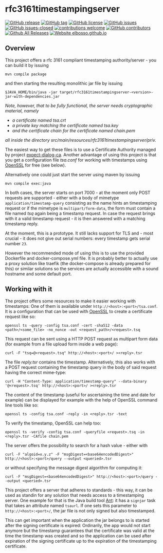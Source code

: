 # rfc3161timestampingserver

<!---
[![start with why](https://img.shields.io/badge/start%20with-why%3F-brightgreen.svg?style=flat)](http://www.ted.com/talks/simon_sinek_how_great_leaders_inspire_action)
--->
[![GitHub release](https://img.shields.io/github/release/elbosso/rfc3161timestampingserver/all.svg?maxAge=1)](https://GitHub.com/elbosso/rfc3161timestampingserver/releases/)
[![GitHub tag](https://img.shields.io/github/tag/elbosso/rfc3161timestampingserver.svg)](https://GitHub.com/elbosso/rfc3161timestampingserver/tags/)
[![GitHub license](https://img.shields.io/github/license/elbosso/rfc3161timestampingserver.svg)](https://github.com/elbosso/rfc3161timestampingserver/blob/master/LICENSE)
[![GitHub issues](https://img.shields.io/github/issues/elbosso/rfc3161timestampingserver.svg)](https://GitHub.com/elbosso/rfc3161timestampingserver/issues/)
[![GitHub issues-closed](https://img.shields.io/github/issues-closed/elbosso/rfc3161timestampingserver.svg)](https://GitHub.com/elbosso/rfc3161timestampingserver/issues?q=is%3Aissue+is%3Aclosed)
[![contributions welcome](https://img.shields.io/badge/contributions-welcome-brightgreen.svg?style=flat)](https://github.com/elbosso/rfc3161timestampingserver/issues)
[![GitHub contributors](https://img.shields.io/github/contributors/elbosso/rfc3161timestampingserver.svg)](https://GitHub.com/elbosso/rfc3161timestampingserver/graphs/contributors/)
[![Github All Releases](https://img.shields.io/github/downloads/elbosso/rfc3161timestampingserver/total.svg)](https://github.com/elbosso/rfc3161timestampingserver)
[![Website elbosso.github.io](https://img.shields.io/website-up-down-green-red/https/elbosso.github.io.svg)](https://elbosso.github.io/)

## Overview

This project offers a rfc 3161 compliant timestamping authority/server - you can build it by issuing

```
mvn compile package
```

and then starting the resulting monolithic jar file by issuing

```
$JAVA_HOME/bin/java -jar target/rfc3161timestampingserver-<version>-jar-with-dependencies.jar
```
*Note, however, that to be fully functional, the server needs cryptographic
material, namely*
 * *a certificate named _tsa.crt_*
 * *a private key matching the certificate named _tsa.key_*
 * *and the certificate chain for the certificate named _chain.pem_*
 
*all inside the directory _src/main/resources/rfc3161timestampingserver/priv_.*

The easiest way to get these files is to use a Certificate Authority
managed by project [expect-dialog-ca](https://github.com/elbosso/expect-dialog-ca).
Another advantage of using this project is that you get a configuration file
_tsa.conf_ for working with timestamps using 
[OpenSSL](https://www.openssl.org/) for free (see below).

Alternatively one could just start the server using maven by  issuing

```
mvn compile exec:java
```

In both cases, the server starts on port 7000 - at the moment
only POST requests are supported - either with a body of mimetype
`application/timestamp-query` consisting as the name hints an timestamping request
or if the mimetype is `multipart/form-data`, the form must contain a file
named _tsq_ again being a timestamp request. In case the request brings with it
a valid timestamp request - it is then answered with a matching timestamp reply.

At the moment, this is a prototype. It still lacks support for TLS and - most
crucial - it does not give out serial numbers: every timestamp gets serial number
`23`.

However the recommended mode of using this is to use the provided Dockerfile 
and docker-compose.yml file. It is probably better 
to actually use a proxy solution like traefik (the docker-compose is 
already prepared for this) or similar
solutions so the services are actually accessible with a sound hostname and 
some default port.

## Working with it

The project offers some resources to make it easier working with timestamps:
One of them is available under `http://<host>:<port>/tsa.conf`.
It is a configuration that can be used with 
[OpenSSL](https://www.openssl.org/) to create a certificate
request like so:
```shell script
openssl ts -query -config tsa.conf -cert -sha512 -data <path>/<some_file> -no_nonce -out <request_path>/<request>.tsq
```
This request can be sent using a HTTP POST request as multipart form data
(for example from a file upload form inside a web page):
```shell script
curl -F "tsq=@<request>.tsq" http://<host>:<port>/ ><reply>.tsr
``` 
The file _reply.tsr_ contains the timestamp. Alternatively,
this also works with a POST request containing the timestamp query in 
the body of said request having the correct mime-type:
```shell script
curl -H "Content-Type: application/timestamp-query" --data-binary '@<request>.tsq' http://<host>:<port>/ ><reply>.tsr
```
The content of the timestamp (useful for ascertaining the time and date
for example) can be displayed for example with the help of 
OpenSSL command line tools like so:
```shell script
openssl ts -config tsa.conf -reply -in <reply>.tsr -text
```
To verify the timestamp, OpenSSL can help too:
```shell script
openssl ts -verify -config tsa.conf -queryfile <request>.tsq -in <reply>.tsr -CAfile chain.pem
```

The server offers the possibility to search for a hash value - either
with 

```shell script
curl -F "algoid=x.y.z" -F "msgDigest=<base64encodedDigest>" http://<host>:<port>/query --output <queried>.tsr
```

or without specifying the message digest algorithm for computing it:

```shell script
curl -F "msgDigest=<base64encodedDigest>" http://<host>:<port>/query --output <queried>.tsr
```

This project offers a server that adheres to standards - this way, it
can be used as standin for any solution that needs access to a timestamping
server. One example for that is the Java build tool [Ant](https://ant.apache.org/): 
it has a `signjar`
task that takes an attribute named `tsaurl`. If one sets this parameter to
`http://<host>:<port>/`, the jar file is not only signed but also timestamped.

This can get important when the application the jar belongs to is started after
the signing certificate is expired: Ordinarily, the app would not start anymore
but the timestamp guarantees that the certificate was valid at the time 
the timestamp was created and so the application can be used after expiration of the signing
certificate up to the expiration of the timestamping certificate.